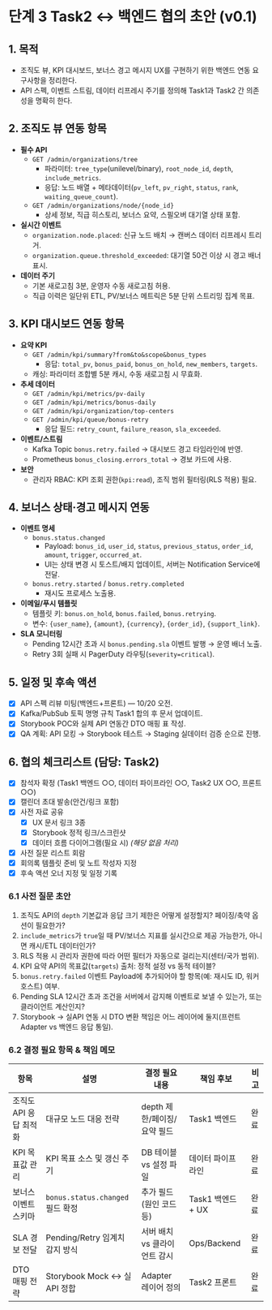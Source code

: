# 단계 3 Task2 ↔ 백엔드 협의 초안 (v0.1)

## 1. 목적
- 조직도 뷰, KPI 대시보드, 보너스 경고 메시지 UX를 구현하기 위한 백엔드 연동 요구사항을 정리한다.
- API 스펙, 이벤트 스트림, 데이터 리프레시 주기를 정의해 Task1과 Task2 간 의존성을 명확히 한다.

## 2. 조직도 뷰 연동 항목
- **필수 API**
  - `GET /admin/organizations/tree`
    - 파라미터: `tree_type`(unilevel/binary), `root_node_id`, `depth`, `include_metrics`.
    - 응답: 노드 배열 + 메타데이터(`pv_left`, `pv_right`, `status`, `rank`, `waiting_queue_count`).
  - `GET /admin/organizations/node/{node_id}`
    - 상세 정보, 직급 히스토리, 보너스 요약, 스필오버 대기열 상태 포함.
- **실시간 이벤트**
  - `organization.node.placed`: 신규 노드 배치 → 캔버스 데이터 리프레시 트리거.
  - `organization.queue.threshold_exceeded`: 대기열 50건 이상 시 경고 배너 표시.
- **데이터 주기**
  - 기본 새로고침 3분, 운영자 수동 새로고침 허용.
  - 직급 이력은 일단위 ETL, PV/보너스 메트릭은 5분 단위 스트리밍 집계 목표.

## 3. KPI 대시보드 연동 항목
- **요약 KPI**
  - `GET /admin/kpi/summary?from&to&scope&bonus_types`
    - 응답: `total_pv`, `bonus_paid`, `bonus_on_hold`, `new_members`, `targets`.
  - 캐싱: 파라미터 조합별 5분 캐시, 수동 새로고침 시 무효화.
- **추세 데이터**
  - `GET /admin/kpi/metrics/pv-daily`
  - `GET /admin/kpi/metrics/bonus-daily`
  - `GET /admin/kpi/organization/top-centers`
  - `GET /admin/kpi/queue/bonus-retry`
    - 응답 필드: `retry_count`, `failure_reason`, `sla_exceeded`.
- **이벤트/스트림**
  - Kafka Topic `bonus.retry.failed` → 대시보드 경고 타임라인에 반영.
  - Prometheus `bonus_closing.errors_total` → 경보 카드에 사용.
- **보안**
  - 관리자 RBAC: KPI 조회 권한(`kpi:read`), 조직 범위 필터링(RLS 적용) 필요.

## 4. 보너스 상태·경고 메시지 연동
- **이벤트 명세**
  - `bonus.status.changed`
    - Payload: `bonus_id`, `user_id`, `status`, `previous_status`, `order_id`, `amount`, `trigger`, `occurred_at`.
    - UI는 상태 변경 시 토스트/배지 업데이트, 서버는 Notification Service에 전달.
  - `bonus.retry.started` / `bonus.retry.completed`
    - 재시도 프로세스 노출용.
- **이메일/푸시 템플릿**
  - 템플릿 키: `bonus.on_hold`, `bonus.failed`, `bonus.retrying`.
  - 변수: `{user_name}`, `{amount}`, `{currency}`, `{order_id}`, `{support_link}`.
- **SLA 모니터링**
  - Pending 12시간 초과 시 `bonus.pending.sla` 이벤트 발행 → 운영 배너 노출.
  - Retry 3회 실패 시 PagerDuty 라우팅(`severity=critical`).

## 5. 일정 및 후속 액션
- [x] API 스펙 리뷰 미팅(백엔드+프론트) — 10/20 오전.
- [x] Kafka/PubSub 토픽 명명 규칙 Task1 합의 후 문서 업데이트.
- [x] Storybook POC와 실제 API 연동간 DTO 매핑 표 작성.
- [x] QA 계획: API 모킹 → Storybook 테스트 → Staging 실데이터 검증 순으로 진행.

## 6. 협의 체크리스트 (담당: Task2)
- [x] 참석자 확정 (Task1 백엔드 ○○, 데이터 파이프라인 ○○, Task2 UX ○○, 프론트 ○○)
- [x] 캘린더 초대 발송(안건/링크 포함)
- [x] 사전 자료 공유
  - [x] UX 문서 링크 3종
  - [x] Storybook 정적 링크/스크린샷
  - [x] 데이터 흐름 다이어그램(필요 시) *(해당 없음 처리)*
- [x] 사전 질문 리스트 회람
- [x] 회의록 템플릿 준비 및 노트 작성자 지정
- [x] 후속 액션 오너 지정 및 일정 기록

### 6.1 사전 질문 초안
1. 조직도 API의 `depth` 기본값과 응답 크기 제한은 어떻게 설정할지? 페이징/축약 옵션이 필요한가?
2. `include_metrics`가 `true`일 때 PV/보너스 지표를 실시간으로 제공 가능한가, 아니면 캐시/ETL 데이터인가?
3. RLS 적용 시 관리자 권한에 따라 어떤 필터가 자동으로 걸리는지(센터/국가 범위).
4. KPI 요약 API의 목표값(`targets`) 출처: 정적 설정 vs 동적 테이블?
5. `bonus.retry.failed` 이벤트 Payload에 추가되어야 할 항목(예: 재시도 ID, 워커 호스트) 여부.
6. Pending SLA 12시간 초과 조건을 서버에서 감지해 이벤트로 보낼 수 있는가, 또는 클라이언트 계산인지?
7. Storybook → 실API 연동 시 DTO 변환 책임은 어느 레이어에 둘지(프런트 Adapter vs 백엔드 응답 통일).

### 6.2 결정 필요 항목 & 책임 메모
| 항목 | 설명 | 결정 필요 내용 | 책임 후보 | 비고 |
| --- | --- | --- | --- | --- |
| 조직도 API 응답 최적화 | 대규모 노드 대응 전략 | depth 제한/페이징/요약 필드 | Task1 백엔드 | 완료 |
| KPI 목표값 관리 | KPI 목표 소스 및 갱신 주기 | DB 테이블 vs 설정 파일 | 데이터 파이프라인 | 완료 |
| 보너스 이벤트 스키마 | `bonus.status.changed` 필드 확정 | 추가 필드(원인 코드 등) | Task1 백엔드 + UX | 완료 |
| SLA 경보 전달 | Pending/Retry 임계치 감지 방식 | 서버 배치 vs 클라이언트 감시 | Ops/Backend | 완료 |
| DTO 매핑 전략 | Storybook Mock ↔ 실API 정합 | Adapter 레이어 정의 | Task2 프론트 | 완료 |
